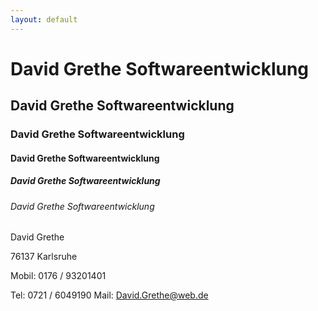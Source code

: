 ```yaml
---
layout: default
---
```


# David Grethe Softwareentwicklung 
## David Grethe Softwareentwicklung 
### David Grethe Softwareentwicklung 
#### David Grethe Softwareentwicklung 
##### David Grethe Softwareentwicklung 
###### David Grethe Softwareentwicklung 
 



 David Grethe

 76137 Karlsruhe


Mobil: 0176 / 93201401<P>
 Tel:    0721 / 6049190
 Mail: David.Grethe@web.de 

